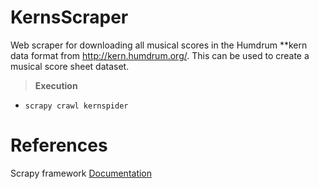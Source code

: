 # KernsScraper
Web scraper for downloading all musical scores in the Humdrum **kern data format from http://kern.humdrum.org/. This can be used to create a musical score sheet dataset. 

> **Execution** 
 - `scrapy crawl kernspider`

# References
Scrapy framework [Documentation](http://scrapy.org/doc/)

